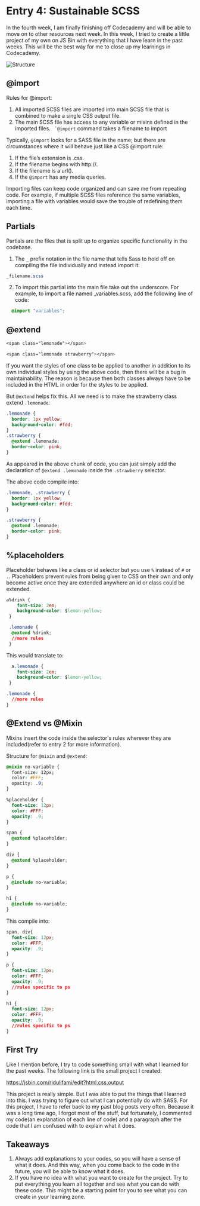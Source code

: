# Entry 4: Sustainable SCSS

In the fourth week, I am finally finishing off Codecademy and will be able to move on to other resources next week. In this week, I tried to create a little project of my own on JS Bin with everything that I have learn in the past weeks. This will be the best way for me to close up my learnings in Codecademy.

![Structure](../images/sass-structure.PNG)

## @import
Rules for @import:
1. All imported SCSS files are imported into main SCSS file that is combined to make a single CSS output file.
2. The main SCSS file has access to any variable or mixins defined in the imported files. ``` `@import``` command takes a filename to import

Typically, ```@import``` looks for a SASS file in the name; but there are circumstances where it will behave just like a CSS @import rule:
1. If the file’s extension is .css.
2. If the filename begins with http://.
3. If the filename is a url().
4. If the ```@import``` has any media queries.

Importing files can keep code organized and can save me from repeating code. For example, if multiple SCSS files reference the same variables, importing a file with variables would save the trouble of redefining them each time.

## Partials
Partials are the files that is split up to organize specific functionality in the codebase. 

1. The ```_``` prefix notation in the file name that tells Sass to hold off on compiling the file individually and instead import it: 

```CSS
_filename.scss
```

2. To import this partial into the main file take out the underscore. For example, to import a file named _variables.scss, add the following line of code:

```CSS
  @import "variables";
```
## @extend
```CSS
<span class="lemonade"></span>

<span class="lemonade strawberry"></span>
```
If you want the styles of one class to be applied to another in addition to its own individual styles by using the above code, then there will be a bug in maintainability. The reason is because then both classes always have to be included in the HTML in order for the styles to be applied.

But ```@extend``` helps fix this. All we need is to make the strawberry class extend ```.lemonade```:

```CSS
.lemonade {
  border: 1px yellow;
  background-color: #fdd;
}
.strawberry {
  @extend .lemonade;
  border-color: pink;
}
```

As appeared in the above chunk of code, you can just simply add the declaration of ```@extend .lemonade``` inside the ```.strawberry``` selector. 

The above code compile into:
```CSS
.lemonade, .strawberry {
  border: 1px yellow;
  background-color: #fdd;
}

.strawberry {
  @extend .lemonade;
  border-color: pink;
}
```

## %placeholders
Placeholder behaves like a class or id selector but you use ```%``` instead of ```#``` or ```.```. Placeholders prevent rules from being given to CSS on their own and only become active once they are extended anywhere an id or class could be extended.

```CSS
a%drink {
    font-size: 2em;
    background-color: $lemon-yellow;
 }

 .lemonade {
  @extend %drink;
  //more rules
 }
```
This would translate to:
```CSS
  a.lemonade {
    font-size: 2em;
    background-color: $lemon-yellow;
 }

.lemonade {
  //more rules
}
```

## @Extend vs @Mixin
Mixins insert the code inside the selector's rules wherever they are included(refer to entry 2 for more information). 

Structure for ```@mixin``` and ```@extend```: 
```CSS
@mixin no-variable {
  font-size: 12px;
  color: #FFF;
  opacity: .9;
}

%placeholder {
  font-size: 12px;
  color: #FFF;
  opacity: .9;
}

span {
  @extend %placeholder;
}

div {
  @extend %placeholder;
}

p {
  @include no-variable;
}

h1 {
  @include no-variable;
}
```

This compile into:
```CSS
span, div{
  font-size: 12px;
  color: #FFF;
  opacity: .9;
}

p {
  font-size: 12px;
  color: #FFF;
  opacity: .9;
  //rules specific to ps
}

h1 {
  font-size: 12px;
  color: #FFF;
  opacity: .9;
  //rules specific to ps
}
```

## First Try
Like I mention before, I try to code something small with what I learned for the past weeks. The following link is the small project I created:

https://jsbin.com/ridulifami/edit?html,css,output

This project is really simple. But I was able to put the things that I learned into this. I was trying to figure out what I can potentially do with SASS. For this project, I have to refer back to my past blog posts very often. Because it was a long time ago, I forgot most of the stuff, but fortunately, I commented my code(an explanation of each line of code) and a paragraph after the code that I am confused with to explain what it does.

## Takeaways
1. Always add explanations to your codes, so you will have a sense of what it does. And this way, when you come back to the code in the future, you will be able to know what it does.
2. If you have no idea with what you want to create for the project. Try to put everything you learn all together and see what you can do with these code. This might be a starting point for you to see what you can create in your learning zone.




